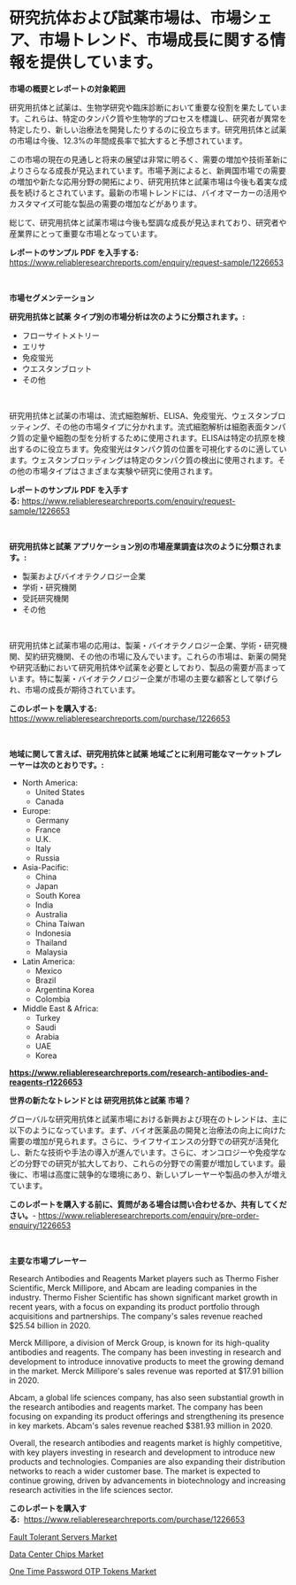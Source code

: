 <p><h1>研究抗体および試薬市場は、市場シェア、市場トレンド、市場成長に関する情報を提供しています。</h1></p><p><strong>市場の概要とレポートの対象範囲</strong></p>
<p><p>研究用抗体と試薬は、生物学研究や臨床診断において重要な役割を果たしています。これらは、特定のタンパク質や生物学的プロセスを標識し、研究者が異常を特定したり、新しい治療法を開発したりするのに役立ちます。研究用抗体と試薬の市場は今後、12.3%の年間成長率で拡大すると予想されています。</p><p>この市場の現在の見通しと将来の展望は非常に明るく、需要の増加や技術革新によりさらなる成長が見込まれています。市場予測によると、新興国市場での需要の増加や新たな応用分野の開拓により、研究用抗体と試薬市場は今後も着実な成長を続けるとされています。最新の市場トレンドには、バイオマーカーの活用やカスタマイズ可能な製品の需要の増加などがあります。</p><p>総じて、研究用抗体と試薬市場は今後も堅調な成長が見込まれており、研究者や産業界にとって重要な市場となっています。</p></p>
<p><strong>レポートのサンプル PDF を入手する:</strong> <a href="https://www.reliableresearchreports.com/enquiry/request-sample/1226653">https://www.reliableresearchreports.com/enquiry/request-sample/1226653</a></p>
<p>&nbsp;</p>
<p><strong>市場セグメンテーション</strong></p>
<p><strong>研究用抗体と試薬 タイプ別の市場分析は次のように分類されます。:</strong></p>
<p><ul><li>フローサイトメトリー</li><li>エリサ</li><li>免疫蛍光</li><li>ウエスタンブロット</li><li>その他</li></ul></p>
<p>&nbsp;</p>
<p><p>研究用抗体と試薬の市場は、流式細胞解析、ELISA、免疫蛍光、ウェスタンブロッティング、その他の市場タイプに分かれます。流式細胞解析は細胞表面タンパク質の定量や細胞の型を分析するために使用されます。ELISAは特定の抗原を検出するのに役立ちます。免疫蛍光はタンパク質の位置を可視化するのに適しています。ウェスタンブロッティングは特定のタンパク質の検出に使用されます。その他の市場タイプはさまざまな実験や研究に使用されます。</p></p>
<p><strong>レポートのサンプル PDF を入手する:</strong>&nbsp;<a href="https://www.reliableresearchreports.com/enquiry/request-sample/1226653">https://www.reliableresearchreports.com/enquiry/request-sample/1226653</a></p>
<p>&nbsp;</p>
<p><strong> 研究用抗体と試薬 アプリケーション別の市場産業調査は次のように分類されます。:</strong></p>
<p><ul><li>製薬およびバイオテクノロジー企業</li><li>学術・研究機関</li><li>受託研究機関</li><li>その他</li></ul></p>
<p>&nbsp;</p>
<p><p>研究用抗体と試薬市場の応用は、製薬・バイオテクノロジー企業、学術・研究機関、契約研究機関、その他の市場に及んでいます。これらの市場は、新薬の開発や研究活動において研究用抗体や試薬を必要としており、製品の需要が高まっています。特に製薬・バイオテクノロジー企業が市場の主要な顧客として挙げられ、市場の成長が期待されています。</p></p>
<p><strong>このレポートを購入する:</strong>&nbsp; <a href="https://www.reliableresearchreports.com/purchase/1226653">https://www.reliableresearchreports.com/purchase/1226653</a></p>
<p>&nbsp;</p>
<p><strong>地域に関して言えば、研究用抗体と試薬 地域ごとに利用可能なマーケットプレーヤーは次のとおりです。:</strong></p>
<p><ul>
    <li>
        North America:
        <ul>
            <li>United States</li>
            <li>Canada</li>
        </ul>
    </li>
    <li>
        Europe:
        <ul>
            <li>Germany</li>
            <li>France</li>
            <li>U.K.</li>
            <li>Italy</li>
            <li>Russia</li>
        </ul>
    </li>
    <li>
        Asia-Pacific:
        <ul>
            <li>China</li>
            <li>Japan</li>
            <li>South Korea</li>
            <li>India</li>
            <li>Australia</li>
            <li>China Taiwan</li>
            <li>Indonesia</li>
            <li>Thailand</li>
            <li>Malaysia</li>
        </ul>
    </li>
    <li>
        Latin America:
        <ul>
            <li>Mexico</li>
            <li>Brazil</li>
            <li>Argentina Korea</li>
            <li>Colombia</li>
        </ul>
    </li>
    <li>
        Middle East & Africa:
        <ul>
            <li>Turkey</li>
            <li>Saudi</li>
            <li>Arabia</li>
            <li>UAE</li>
            <li>Korea</li>
        </ul>
    </li>
    </ul></p>
<p><strong><a href="https://www.reliableresearchreports.com/research-antibodies-and-reagents-r1226653">https://www.reliableresearchreports.com/research-antibodies-and-reagents-r1226653</a></strong>&nbsp;</p>
<p><strong>世界の新たなトレンドとは 研究用抗体と試薬 市場？</strong></p>
<p><p>グローバルな研究用抗体と試薬市場における新興および現在のトレンドは、主に以下のようになっています。まず、バイオ医薬品の開発と治療法の向上に向けた需要の増加が見られます。さらに、ライフサイエンスの分野での研究が活発化し、新たな技術や手法の導入が進んでいます。さらに、オンコロジーや免疫学などの分野での研究が拡大しており、これらの分野での需要が増加しています。最後に、市場は高度に競争的な環境にあり、新しいプレーヤーや製品の参入が増えています。</p></p>
<p><strong>このレポートを購入する前に、質問がある場合は問い合わせるか、共有してください。</strong>- <a href="https://www.reliableresearchreports.com/enquiry/pre-order-enquiry/1226653">https://www.reliableresearchreports.com/enquiry/pre-order-enquiry/1226653</a></p>
<p>&nbsp;</p>
<p><strong>主要な市場プレーヤー</strong></p>
<p><p>Research Antibodies and Reagents Market players such as Thermo Fisher Scientific, Merck Millipore, and Abcam are leading companies in the industry. Thermo Fisher Scientific has shown significant market growth in recent years, with a focus on expanding its product portfolio through acquisitions and partnerships. The company's sales revenue reached $25.54 billion in 2020.</p><p>Merck Millipore, a division of Merck Group, is known for its high-quality antibodies and reagents. The company has been investing in research and development to introduce innovative products to meet the growing demand in the market. Merck Millipore's sales revenue was reported at $17.91 billion in 2020.</p><p>Abcam, a global life sciences company, has also seen substantial growth in the research antibodies and reagents market. The company has been focusing on expanding its product offerings and strengthening its presence in key markets. Abcam's sales revenue reached $381.93 million in 2020.</p><p>Overall, the research antibodies and reagents market is highly competitive, with key players investing in research and development to introduce new products and technologies. Companies are also expanding their distribution networks to reach a wider customer base. The market is expected to continue growing, driven by advancements in biotechnology and increasing research activities in the life sciences sector.</p></p>
<p><strong>このレポートを購入する:</strong>&nbsp;&nbsp;<a href="https://www.reliableresearchreports.com/purchase/1226653">https://www.reliableresearchreports.com/purchase/1226653</a></p>
<p><p><a href="https://extreme-scabiosa-c81.notion.site/Fault-Tolerant-Servers-Market-Focuses-on-Market-Share-Size-and-Projected-Forecast-Till-2031-9cbcaf00a2a44bd0b41495333a684009">Fault Tolerant Servers Market</a></p><p><a href="https://carnation-joke-41f.notion.site/Data-Center-Chips-Market-Size-Reveals-the-Best-Marketing-Channels-In-Global-Industry-579a32a121ad45e596036075a6130ec9">Data Center Chips Market</a></p><p><a href="https://adventurous-uranium-ef9.notion.site/One-Time-Password-OTP-Tokens-Market-Furnishes-Information-on-Market-Share-Market-Trends-and-Market-5e2eb61f66d54e6cb513cfd4c94e61a3">One Time Password OTP Tokens Market</a></p></p>